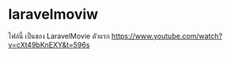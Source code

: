 # laravelmoviw

ไฟล์นี้ เป็นของ LaravelMovie ตัวแรก
https://www.youtube.com/watch?v=cXt49bKnEXY&t=596s
